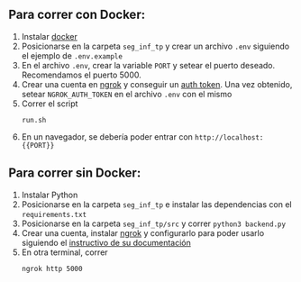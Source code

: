 ## Para correr con Docker:
1. Instalar [docker](https://www.docker.com/get-started/)
2. Posicionarse en la carpeta `seg_inf_tp` y crear un archivo `.env` siguiendo el ejemplo de `.env.example`
3. En el archivo `.env`, crear la variable `PORT` y setear el puerto deseado. Recomendamos el puerto 5000.
4. Crear una cuenta en [ngrok](https://ngrok.com/) y conseguir un [auth token](https://dashboard.ngrok.com/tunnels/authtokens). Una vez obtenido, setear `NGROK_AUTH_TOKEN` en el archivo `.env` con el mismo
5. Correr el script 
    ```
    run.sh
    ```
6. En un navegador, se debería poder entrar con `http://localhost:{{PORT}}`


## Para correr sin Docker:
1. Instalar Python
2. Posicionarse en la carpeta `seg_inf_tp` e instalar las dependencias con el `requirements.txt`
3. Posicionarse en la carpeta `seg_inf_tp/src` y correr `python3 backend.py`
4. Crear una cuenta, instalar [ngrok](https://ngrok.com/) y configurarlo para poder usarlo siguiendo el [instructivo de su documentación](https://dashboard.ngrok.com/get-started/setup/linux)
5. En otra terminal, correr 
    ```
    ngrok http 5000
    ```